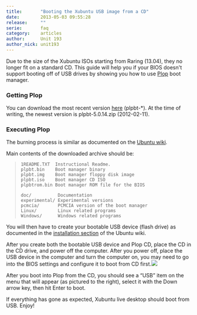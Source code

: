 ```yaml
---
title:       "Booting the Xubuntu USB image from a CD"
date:        2013-05-03 09:55:28
release:     ""
serie:       faq
category:    articles
author:      Unit 193
author_nick: unit193
---
```


Due to the size of the Xubuntu ISOs starting from Raring (13.04), they no longer fit on a standard CD. This guide will help you if your BIOS doesn't support booting off of USB drives by showing you how to use [Plop](http://www.plop.at/) boot manager.

### Getting Plop

You can download the most recent version [here](http://www.plop.at/en/bootmanager/download.html) (plpbt-\*). At the time of writing, the newest version is plpbt-5.0.14.zip (2012-02-11).

### Executing Plop

The burning process is similar as documented on the [Ubuntu wiki](https://help.ubuntu.com/community/BurningIsoHowto "https://help.ubuntu.com/community/BurningIsoHowto").

Main contents of the downloaded archive should be:

> ```
> 1README.TXT  Instructional Readme.
> plpbt.bin    Boot manager binary
> plpbt.img    Boot manager floppy disk image
> plpbt.iso    Boot manager CD ISO
> plpbtrom.bin Boot manager ROM file for the BIOS
>
> doc/          Documentation
> experimental/ Experimental versions
> pcmcia/       PCMCIA version of the boot manager
> Linux/        Linux related programs
> Windows/      Windows related programs
> ```

You will then have to create your bootable USB device (flash drive) as documented in the [installation section](https://help.ubuntu.com/community/Installation/FromUSBStick "https://help.ubuntu.com/community/Installation/FromUSBStick") of the Ubuntu wiki.

After you create both the bootable USB device and Plop CD, place the CD in the CD drive, and power off the computer. After you power off, place the USB device in the computer and turn the computer on, you may need to go into the BIOS settings and configure it to boot from CD first.![](/assets/articles/series/plop-menu.png)

After you boot into Plop from the CD, you should see a “USB” item on the menu that will appear (as pictured to the right), select it with the Down arrow key, then hit Enter to boot.

If everything has gone as expected, Xubuntu live desktop should boot from USB. Enjoy!

